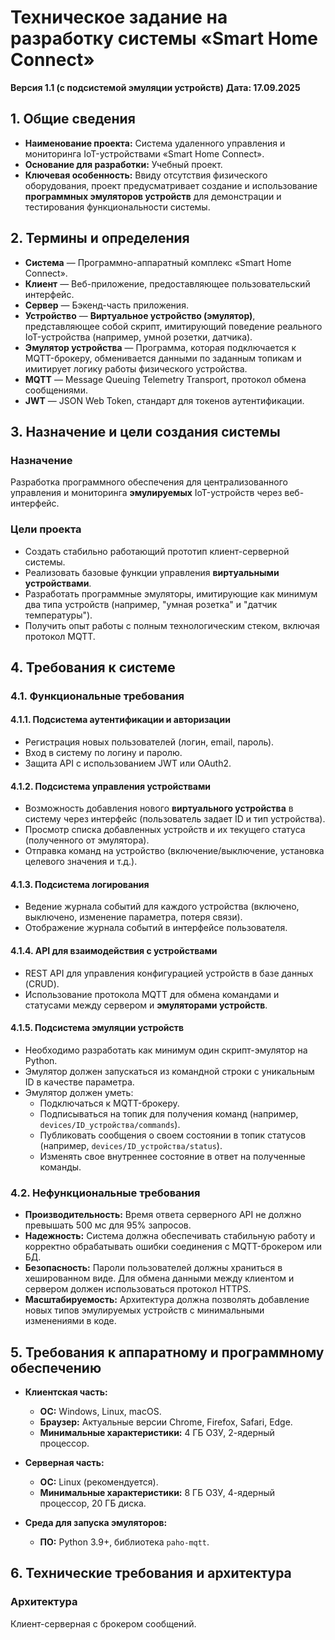 # **Техническое задание на разработку системы «Smart Home Connect»**

**Версия 1.1 (с подсистемой эмуляции устройств)**
**Дата: 17.09.2025**

## 1. Общие сведения

*   **Наименование проекта:** Система удаленного управления и мониторинга IoT-устройствами «Smart Home Connect».
*   **Основание для разработки:** Учебный проект.
*   **Ключевая особенность:** Ввиду отсутствия физического оборудования, проект предусматривает создание и использование **программных эмуляторов устройств** для демонстрации и тестирования функциональности системы.

## 2. Термины и определения

*   **Система** — Программно-аппаратный комплекс «Smart Home Connect».
*   **Клиент** — Веб-приложение, предоставляющее пользовательский интерфейс.
*   **Сервер** — Бэкенд-часть приложения.
*   **Устройство** — **Виртуальное устройство (эмулятор)**, представляющее собой скрипт, имитирующий поведение реального IoT-устройства (например, умной розетки, датчика).
*   **Эмулятор устройства** — Программа, которая подключается к MQTT-брокеру, обменивается данными по заданным топикам и имитирует логику работы физического устройства.
*   **MQTT** — Message Queuing Telemetry Transport, протокол обмена сообщениями.
*   **JWT** — JSON Web Token, стандарт для токенов аутентификации.

## 3. Назначение и цели создания системы

### Назначение

Разработка программного обеспечения для централизованного управления и мониторинга **эмулируемых** IoT-устройств через веб-интерфейс.

### Цели проекта

*   Создать стабильно работающий прототип клиент-серверной системы.
*   Реализовать базовые функции управления **виртуальными устройствами**.
*   Разработать программные эмуляторы, имитирующие как минимум два типа устройств (например, "умная розетка" и "датчик температуры").
*   Получить опыт работы с полным технологическим стеком, включая протокол MQTT.

## 4. Требования к системе

### 4.1. Функциональные требования

#### 4.1.1. Подсистема аутентификации и авторизации
*   Регистрация новых пользователей (логин, email, пароль).
*   Вход в систему по логину и паролю.
*   Защита API с использованием JWT или OAuth2.

#### 4.1.2. Подсистема управления устройствами
*   Возможность добавления нового **виртуального устройства** в систему через интерфейс (пользователь задает ID и тип устройства).
*   Просмотр списка добавленных устройств и их текущего статуса (полученного от эмулятора).
*   Отправка команд на устройство (включение/выключение, установка целевого значения и т.д.).

#### 4.1.3. Подсистема логирования
*   Ведение журнала событий для каждого устройства (включено, выключено, изменение параметра, потеря связи).
*   Отображение журнала событий в интерфейсе пользователя.

#### 4.1.4. API для взаимодействия с устройствами
*   REST API для управления конфигурацией устройств в базе данных (CRUD).
*   Использование протокола MQTT для обмена командами и статусами между сервером и **эмуляторами устройств**.

#### 4.1.5. Подсистема эмуляции устройств
*   Необходимо разработать как минимум один скрипт-эмулятор на Python.
*   Эмулятор должен запускаться из командной строки с уникальным ID в качестве параметра.
*   Эмулятор должен уметь:
    *   Подключаться к MQTT-брокеру.
    *   Подписываться на топик для получения команд (например, `devices/ID_устройства/commands`).
    *   Публиковать сообщения о своем состоянии в топик статусов (например, `devices/ID_устройства/status`).
    *   Изменять свое внутреннее состояние в ответ на полученные команды.

### 4.2. Нефункциональные требования

*   **Производительность:** Время ответа серверного API не должно превышать 500 мс для 95% запросов.
*   **Надежность:** Система должна обеспечивать стабильную работу и корректно обрабатывать ошибки соединения с MQTT-брокером или БД.
*   **Безопасность:** Пароли пользователей должны храниться в хешированном виде. Для обмена данными между клиентом и сервером должен использоваться протокол HTTPS.
*   **Масштабируемость:** Архитектура должна позволять добавление новых типов эмулируемых устройств с минимальными изменениями в коде.

## 5. Требования к аппаратному и программному обеспечению

*   **Клиентская часть:**
    *   **ОС:** Windows, Linux, macOS.
    *   **Браузер:** Актуальные версии Chrome, Firefox, Safari, Edge.
    *   **Минимальные характеристики:** 4 ГБ ОЗУ, 2-ядерный процессор.

*   **Серверная часть:**
    *   **ОС:** Linux (рекомендуется).
    *   **Минимальные характеристики:** 8 ГБ ОЗУ, 4-ядерный процессор, 20 ГБ диска.

*   **Среда для запуска эмуляторов:**
    *   **ПО:** Python 3.9+, библиотека `paho-mqtt`.

## 6. Технические требования и архитектура

### Архитектура

Клиент-серверная с брокером сообщений.